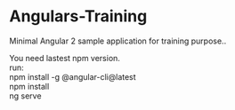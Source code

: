 
# Angulars-Training
Minimal Angular 2 sample application for training purpose.. 

You need lastest npm version. 
<br>
run:
<br>
npm install -g @angular-cli@latest
<br> 
npm install
<br>
ng serve